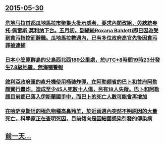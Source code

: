 ## [2015-05-30](/zh/news/2015/05/30/index.md)

### [危地马拉首都瓜地馬拉市聚集大批示威者，要求內閣改組，與總統奥托·佩雷斯·莫利纳下台。五月初，副總統Roxana Baldetti即已因為受到貪污指控而辭職。瓜地馬拉數週內，已有多位政府高官先後因貪污罪被逮捕](/zh/news/2015/05/30/危地马拉首都瓜地馬拉市聚集大批示威者-要求內閣改組-與總統奥托-佩雷斯-莫利纳下台-五月初-副總統Roxana-Bald.md)
### [日本小笠原群島的父島西北西189公里處，於UTC+8時間19時23分發生7.8級地震，無海嘯警報](/zh/news/2015/05/30/日本小笠原群島的父島西北西189公里處-於UTC-8時間19時23分發生78級地震-無海嘯警報.md)
### [敘利亞政府軍的直升機使用桶裝炸彈，在阿勒颇省的巴卜和首府阿勒颇實行轟炸，造成至少45人死數十人傷，另有18人失蹤。巴卜和阿勒颇目前都已落入伊斯蘭國手中，而巴卜的死亡人數可能會再增加 ](/zh/news/2015/05/30/敘利亞政府軍的直升機使用桶裝炸彈-在阿勒颇省的巴卜和首府阿勒颇實行轟炸-造成至少45人死數十人傷-另有18人失蹤-巴卜和.md)
### [在哈萨克斯坦的極危物種高鼻羚羊，於近兩週內突然不明原因的大量死亡，科學家正在查明死因，目前傾向是因細菌感染引發的傳染病](/zh/news/2015/05/30/在哈萨克斯坦的極危物種高鼻羚羊-於近兩週內突然不明原因的大量死亡-科學家正在查明死因-目前傾向是因細菌感染引發的傳染病.md)
## [前一天...](/zh/news/2015/05/29/index.md)

